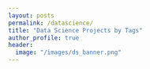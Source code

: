 ```yaml
---
layout: posts
permalink: /datascience/
title: "Data Science Projects by Tags"
author_profile: true
header:
  image: "/images/ds_banner.png"
---
```

